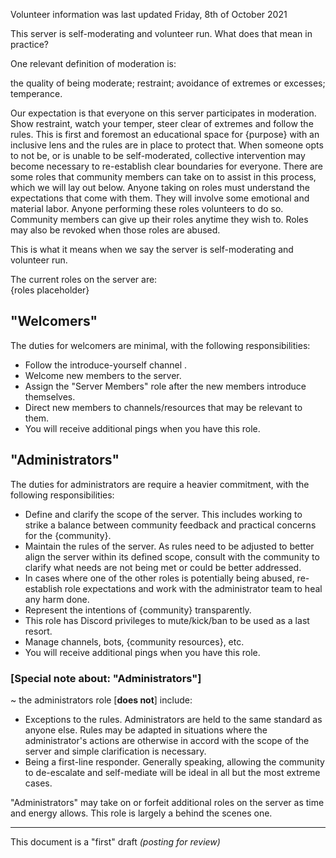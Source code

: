 Volunteer information was last updated Friday, 8th of October 2021
  
This server is self-moderating and volunteer run. What does that mean in practice?  
  
One relevant definition of moderation is:  
  
the quality of being moderate; restraint; avoidance of extremes or excesses; temperance.  
  
Our expectation is that everyone on this server participates in moderation. Show restraint, watch your temper, steer clear of extremes and follow the rules. This is first and foremost an educational space for {purpose} with an inclusive lens and the rules are in place to protect that. When someone opts to not be, or is unable to be self-moderated, collective intervention may become necessary to re-establish clear boundaries for everyone. There are some roles that community members can take on to assist in this process, which we will lay out below. Anyone taking on roles must understand the expectations that come with them. They will involve some emotional and material labor. Anyone performing these roles volunteers to do so. Community members can give up their roles anytime they wish to. Roles may also be revoked when those roles are abused.  
  
This is what it means when we say the server is self-moderating and volunteer run.  
  
The current roles on the server are:  
{roles placeholder}
  
## "Welcomers"
The duties for welcomers are minimal, with the following responsibilities:  
- Follow the introduce-yourself channel .  
- Welcome new members to the server.  
- Assign the "Server Members" role after the new members introduce themselves.  
- Direct new members to channels/resources that may be relevant to them.  
- You will receive additional pings when you have this role.  

## "Administrators"
The duties for administrators are require a heavier commitment, with the following responsibilities:  
- Define and clarify the scope of the server. This includes working to strike a balance between community feedback and practical concerns for the {community}.  
- Maintain the rules of the server. As rules need to be adjusted to better align the server within its defined scope, consult with the community to clarify what needs are not being met or could be better addressed.  
- In cases where one of the other roles is potentially being abused, re-establish role expectations and work with the administrator team to heal any harm done.  
- Represent the intentions of {community} transparently.  
- This role has Discord privileges to mute/kick/ban to be used as a last resort.  
- Manage channels, bots, {community resources}, etc.  
- You will receive additional pings when you have this role.  
  
### [Special note about: "Administrators"]
~ the administrators role [**does not**] include:  
- Exceptions to the rules. Administrators are held to the same standard as anyone else. Rules may be adapted in situations where the administrator's actions are otherwise in accord with the scope of the server and simple clarification is necessary.  
- Being a first-line responder. Generally speaking, allowing the community to de-escalate and self-mediate will be ideal in all but the most extreme cases.  
  
"Administrators" may take on or forfeit additional roles on the server as time and energy allows. This role is largely a behind the scenes one.  

---

This document is a "first" draft
*(posting for review)*
